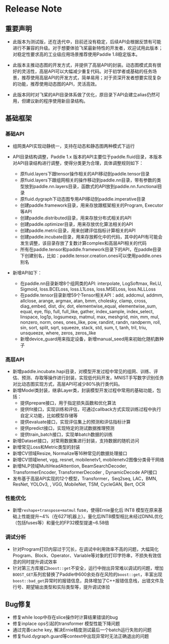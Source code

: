 #  Release Note

## 重要声明

 - 此版本为测试版，还在迭代中，目前还没有稳定，后续API会根据反馈有可能进行不兼容的升级。对于想要体验飞桨最新特性的开发者，欢迎试用此版本；对稳定性要求高的工业级应用场景推荐使用Paddle 1.8稳定版本。

 - 此版本主推动态图的开发方式，并提供了高层API的封装。动态图模式具有很好的灵活性，高层API可以大幅减少重复代码。对于初学者或基础的任务场景，推荐使用高层API的开发方式，简单易用；对于资深开发者想要实现复杂的功能，推荐使用动态图的API，灵活高效。

 - 此版本同时对飞桨的API目录体系做了优化，原目录下API会建立alias仍然可用，但建议新的程序使用新目录结构。

## 基础框架

### 基础API
- 组网类API实现动静统一，支持在动态和静态图两种模式下运行
- API目录结构调整，Paddle 1.x 版本的API主要位于paddle.fluid目录，本版本对API目录结构进行调整，使得分类更为合理，具体调整规则如下：
  - 原fluid.layers下跟tensor操作相关的API移动到paddle.tensor目录
  - 原fluid.layers下跟组网相关的操作移动到paddle.nn目录，带有参数的类型放到paddle.nn.layers目录，函数式的API放到paddle.nn.functional目录
  - 原fluid.dygraph下动态图专用API移动到paddle.imperative目录
  - 创建paddle.framework目录，用来存放跟框架相关的Program, Executor等API
  - 创建paddle.distributed目录，用来存放分布式相关的API
  - 创建paddle.optimizer目录，用来存放优化算法相关的API
  - 创建paddle.metric目录，用来创建评估指标计算相关的API
  - 创建paddle.incubate目录，用来存放孵化中的代码，其中的API有可能会发生调整，该目录存放了复数计算complex和高层API相关的代码
  - 所有在paddle.tensor和paddle.framework目录下的API，在paddle目录下创建别名，比如：paddle.tensor.creation.ones可以使用paddle.ones别名

- 新增API如下：
  - 在paddle.nn目录新增8个组网类的API: interpolate, LogSoftmax, ReLU, Sigmoid, loss.BCELoss, loss.L1Loss, loss.MSELoss, loss.NLLLoss
  - 在paddle.tensor目录新增59个Tensor相关API：add, addcmul, addmm, allclose, arange, argmax, atan, bmm, cholesky, clamp, cross, diag_embed, dist, div, dot, elementwise_equal, elementwise_sum, equal, eye, flip, full, full_like, gather, index_sample, index_select, linspace, log1p, logsumexp, matmul, max, meshgrid, min, mm, mul, nonzero, norm, ones, ones_like, pow, randint, randn, randperm, roll, sin, sort, split, sqrt, squeeze, stack, std, sum, t, tanh, tril, triu, unsqueeze, where, zeros, zeros_like
  - 新增device_guard用来指定设备，新增manual_seed用来初始化随机数种子


### 高层API
- 新增paddle.incubate.hapi目录，对模型开发过程中常见的组网、训练、评估、预测、存取等操作进行封装，实现低代码开发，MNIST手写数字识别任务对比动态图实现方式，高层API可减少80%执行类代码。
- 新增Model类封装，继承Layer类，封装模型开发过程中常用的基础功能，包括：
  - 提供prepare接口，用于指定损失函数和优化算法
  - 提供fit接口，实现训练和评估，可通过callback方式实现训练过程中执行自定义功能，比如模型存储等
  - 提供evaluate接口，实现评估集上的预测和评估指标计算
  - 提供predict接口，实现特定的测试数据推理预测
  - 提供train_batch接口，实现单batch数据的训练
- 新增Dataset接口，对常用数据集进行封装，支持数据的随机访问
- 新增常见Loss和Metric类型的封装
- 新增CV领域Resize, Normalize等16种常见的数据处理接口
- 新增CV领域lenet, vgg, resnet, mobilenetv1, mobilenetv2图像分类骨干网络
- 新增NLP领域MultiHeadAttention, BeamSearchDecoder, TransformerEncoder, TransformerDecoder , DynamicDecode API接口
- 发布基于高层API实现的12个模型，Transformer，Seq2seq,  LAC，BMN, ResNet,  YOLOv3, , VGG, MobileNet, TSM, CycleGAN,  Bert, OCR

### 性能优化
- 新增`reshape+transpose+matmul` fuse，使得Ernie量化后 INT8 模型在原来基础上性能提升~4%（在6271机器上）。量化后INT8模型相比未经过DNNL优化（包括fuses等）和量化的FP32模型提速~6.58倍

### 调试分析

- 针对Program打印内容过于冗长，在调试中利用效率不高的问题，大幅简化Program、Block、Operator、Variable等对象的打印字符串，不损失有效信息的同时提升调试效率
- 针对第三方库接口`boost::get`不安全，运行中抛出异常难以调试的问题，增加`BOOST_GET`系列宏替换了Paddle中600余处存在风险的`boost::get`，丰富出现`boost::bad_get`异常时的报错信息，具体增加了C++报错信息栈，出错文件及行号、期望输出类型和实际类型等，提升调试体验

## Bug修复

 - 修复while loop中存在slice操作时计算结果错误的bug
 - 修复inplace ops引起的transformer 模型性能下降问题
 - 通过完善cache key, 解决Ernie精度测试最后一个batch运行失败的问题
 - 修复fluid.dygraph.guard等context中出现异常时无法正确退出的问题
